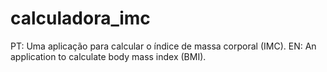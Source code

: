 # calculadora_imc
PT: Uma aplicação para calcular o índice de massa corporal (IMC). EN: An application to calculate body mass index (BMI).
